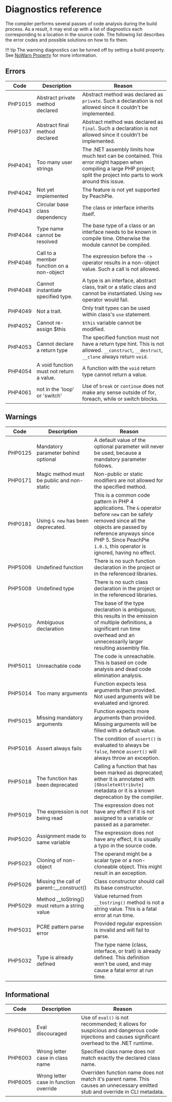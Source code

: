 # Diagnostics reference

The compiler performs several passes of code analysis during the build process. As a result, it may end up with a list of diagnostics each corresponding to a location in the source code. The following list describes the error codes and possible solutions on how to fix them.

!!! tip
    The warning diagnostics can be turned off by setting a build property. See [NoWarn Property](/php/msbuild#nowarn) for more information.

## Errors

Code | Description | Reason
---- | ----------- | ------
PHP1015 | Abstract private method declared | Abstract method was declared as `private`. Such a declaration is not allowed since it couldn't be implemented.
PHP1037 | Abstract final method declared | Abstract method was declared as `final`. Such a declaration is not allowed since it couldn't be implemented.
PHP4041 | Too many user strings | The .NET assembly limits how much text can be contained. This error might happen when compiling a large PHP project; split the project into parts to work around this issue.
PHP4042 | Not yet implemented | The feature is not yet supported by PeachPie.
PHP4043 | Circular base class dependency | The class or interface inherits itself.
PHP4044 | Type name cannot be resolved | The base type of a class or an interface needs to be known in compile time. Otherwise the module cannot be compiled.
PHP4046 | Call to a member function on a non-object | The expression before the `->` operator results in a non-object value. Such a call is not allowed.
PHP4048 | Cannot instantiate specified type. | A type is an interface, abstract class, trait or a static class and cannot be instantiated. Using `new` operator would fail.
PHP4049 | Not a trait. | Only trait types can be used within class's `use` statement.
PHP4052 | Cannot re-assign $this | `$this` variable cannot be modified.
PHP4053 | Cannot declare a return type | The specified function must not have a return type hint. This is not allowed. `__construct`, `__destruct`, `__clone` always return `void`.
PHP4054 | A void function must not return a value. | A function with the `void` return type cannot return a value.
PHP4061 | not in the 'loop' or 'switch' | Use of `break` or `continue` does not make any sense outside of for, foreach, while or switch blocks.

## Warnings

Code | Description | Reason
---- | ----------- | ------
PHP0125 | Mandatory parameter behind optional | A default value of the optional parameter will never be used, because a mandatory parameter follows.
PHP0171 | Magic method must be public and non-static | Non-public or static modifiers are not allowed for the specified method.
PHP0181 | Using `& new` has been deprecated. | This is a common code pattern in PHP 4 applications. The `&` operator before `new` can be safely removed since all the objects are passed by reference anyways since PHP 5. Since PeachPie `1.0.1`, this operator is ignored, having no effect.
PHP5006 | Undefined function | There is no such function declaration in the project or in the referenced libraries.
PHP5008 | Undefined type | There is no such class declaration in the project or in the referenced libraries.
PHP5010 | Ambiguous declaration | The base of the type declaration is ambiguous; this results in the emission of multiple definitions, a significant run time overhead and an unnecessarily larger resulting assembly file.
PHP5011 | Unreachable code | The code is unreachable. This is based on code analysis and dead code elimination analysis.
PHP5014 | Too many arguments | Function expects less arguments than provided. Not used arguments will be evaluated and ignored.
PHP5015 | Missing mandatory arguments | Function expects more arguments than provided. Missing arguments will be filled with a default value.
PHP5016 | Assert always fails | The condition of `assert()` is evaluated to always be `false`, hence `assert()` will always throw an exception.
PHP5018 | The function has been deprecated | Calling a function that has been marked as deprecated; either it is annotated with `[ObsoleteAttribute]` metadata or it is a known deprecation by the compiler.
PHP5019 | The expression is not being read | The expression does not have any effect if it is not assigned to a variable or passed as a parameter.
PHP5020 | Assignment made to same variable | The expression does not have any effect, it is usually a typo in the source code.
PHP5023 | Cloning of non-object | The operand might be a scalar type or a non-cloneable object. This might result in an exception.
PHP5026 | Missing the call of parent::__construct() | Class constructor should call its base constructor.
PHP5029 | Method __toString() must return a string value | Value returned from `__tostring()` method is not a string value. This is a fatal error at run time.
PHP5031 | PCRE pattern parse error | Provided regular expression is invalid and will fail to parse.
PHP5032 | Type is already defined | The type name (class, interface, or trait) is already defined. This definition won't be used, and may cause a fatal error at run time.

## Informational

Code | Description | Reason
---- | ----------- | ------
PHP6001 | Eval discouraged | Use of `eval()` is not recommended; it allows for suspicious and dangerous code injections and causes significant overhead to the .NET runtime.
PHP6003 | Wrong letter case in class name | Specified class name does not match exactly the declared class name.
PHP6005 | Wrong letter case in function override | Overriden function name does not match it's parent name. This causes an unnecessary emitted stub and override in CLI metadata.
